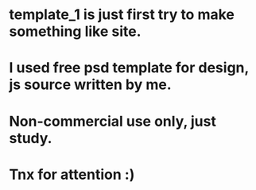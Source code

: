 # template_1 is just first try to make something like site. 
# I used free psd template for design, js source written by me.
# Non-commercial use only, just study.
# Tnx for attention :)
